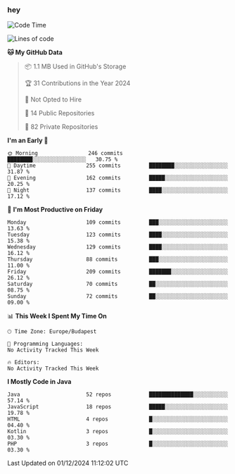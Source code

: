 ### hey

<!--START_SECTION:waka-->
![Code Time](http://img.shields.io/badge/Code%20Time-1%2C037%20hrs%202%20mins-blue)

![Lines of code](https://img.shields.io/badge/From%20Hello%20World%20I%27ve%20Written-1.1%20million%20lines%20of%20code-blue)

**🐱 My GitHub Data** 

> 📦 1.1 MB Used in GitHub's Storage 
 > 
> 🏆 31 Contributions in the Year 2024
 > 
> 🚫 Not Opted to Hire
 > 
> 📜 14 Public Repositories 
 > 
> 🔑 82 Private Repositories 
 > 
**I'm an Early 🐤** 

```text
🌞 Morning                246 commits         ████████░░░░░░░░░░░░░░░░░   30.75 % 
🌆 Daytime                255 commits         ████████░░░░░░░░░░░░░░░░░   31.87 % 
🌃 Evening                162 commits         █████░░░░░░░░░░░░░░░░░░░░   20.25 % 
🌙 Night                  137 commits         ████░░░░░░░░░░░░░░░░░░░░░   17.12 % 
```
📅 **I'm Most Productive on Friday** 

```text
Monday                   109 commits         ███░░░░░░░░░░░░░░░░░░░░░░   13.63 % 
Tuesday                  123 commits         ████░░░░░░░░░░░░░░░░░░░░░   15.38 % 
Wednesday                129 commits         ████░░░░░░░░░░░░░░░░░░░░░   16.12 % 
Thursday                 88 commits          ███░░░░░░░░░░░░░░░░░░░░░░   11.00 % 
Friday                   209 commits         ███████░░░░░░░░░░░░░░░░░░   26.12 % 
Saturday                 70 commits          ██░░░░░░░░░░░░░░░░░░░░░░░   08.75 % 
Sunday                   72 commits          ██░░░░░░░░░░░░░░░░░░░░░░░   09.00 % 
```


📊 **This Week I Spent My Time On** 

```text
🕑︎ Time Zone: Europe/Budapest

💬 Programming Languages: 
No Activity Tracked This Week

🔥 Editors: 
No Activity Tracked This Week
```

**I Mostly Code in Java** 

```text
Java                     52 repos            ██████████████░░░░░░░░░░░   57.14 % 
JavaScript               18 repos            █████░░░░░░░░░░░░░░░░░░░░   19.78 % 
HTML                     4 repos             █░░░░░░░░░░░░░░░░░░░░░░░░   04.40 % 
Kotlin                   3 repos             █░░░░░░░░░░░░░░░░░░░░░░░░   03.30 % 
PHP                      3 repos             █░░░░░░░░░░░░░░░░░░░░░░░░   03.30 % 
```




 Last Updated on 01/12/2024 11:12:02 UTC
<!--END_SECTION:waka-->

